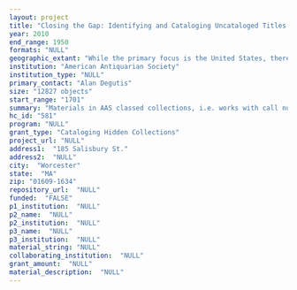 ```yaml
--- 
layout: project 
title: "Closing the Gap: Identifying and Cataloging Uncataloged Titles in the Classed Collections at the American Antiquarian Society"
year: 2010
end_range: 1950
formats: "NULL"
geographic_extant: "While the primary focus is the United States, there are also titles for Canada, Great Britain, Europe, Africa, Asia and the Caribbean."
institution: "American Antiquarian Society"
institution_type: "NULL"
primary_contact: "Alan Degutis"
size: "12827 objects"
start_range: "1701"
summary: "Materials in AAS classed collections, i.e. works with call numbers beginning with E (American History); G (Topical Classifications); H (Latin America); J (Foreign History and Travel); L (U.S. Local History); R (Biography); X (Religion); Y (Antiques and Collecting); and Z (Printing and Related Arts), cover a wide range of topics within the scope of the Society's mission--to document the life of America's people from the colonial period through the Civil War and Reconstruction. They include primary and secondary materials from the 18th and 19th centuries. Religious and political works, novels, poetry, local and county histories, medical and scientific treatises, and annals of travel and exploration are well represented. For reasons that will be explained in this proposal, an estimated 9 percent of these preeminent collections are hidden--not only from readers but sometimes also from staff--because although they have call numbers and are on the shelf in a logical place, they have never been cataloged. Our experience with this problem reveals that coverage of twentieth-century publications is very good, though occasional gaps exist. Coverage of materials printed in the U.S. before 1841 is virtually complete. But a dismaying number of U.S. imprints, 1841-1899, and of British and European imprints of the 18th and 19th centuries have no cataloging records whatever. This is not a recon problem, where cards were simply skipped; the cards never existed"
hc_id: "581"
program: "NULL"
grant_type: "Cataloging Hidden Collections"
project_url: "NULL"
address1:  "185 Salisbury St."
address2:  "NULL"
city:  "Worcester"
state:  "MA"
zip: "01609-1634"
repository_url:  "NULL"
funded:  "FALSE"
p1_institution:  "NULL"
p2_name:  "NULL"
p2_institution:  "NULL"
p3_name:  "NULL"
p3_institution:  "NULL"
material_string: "NULL"
collaborating_institution:  "NULL"
grant_amount:  "NULL"
material_description:  "NULL"
---
```

